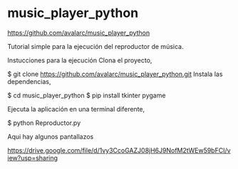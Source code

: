 # music_player_python

https://github.com/avalarc/music_player_python

Tutorial simple para la ejecución del reproductor de música.

Instucciones para la ejecución
Clona el proyecto,

$ git clone https://github.com/avalarc/music_player_python.git
Instala las dependencias,

$ cd music_player_python
$ pip install tkinter pygame

Ejecuta la aplicación en una terminal diferente,

$ python Reproductor.py

Aqui hay algunos pantallazos

https://drive.google.com/file/d/1vy3CcoGAZJ08jH6J9NofM2tWEw59bFCI/view?usp=sharing



